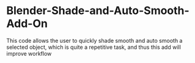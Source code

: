 # Blender-Shade-and-Auto-Smooth-Add-On
This code allows the user to quickly shade smooth and auto smooth a selected object, which is quite a repetitive task, and thus this add will improve workflow
